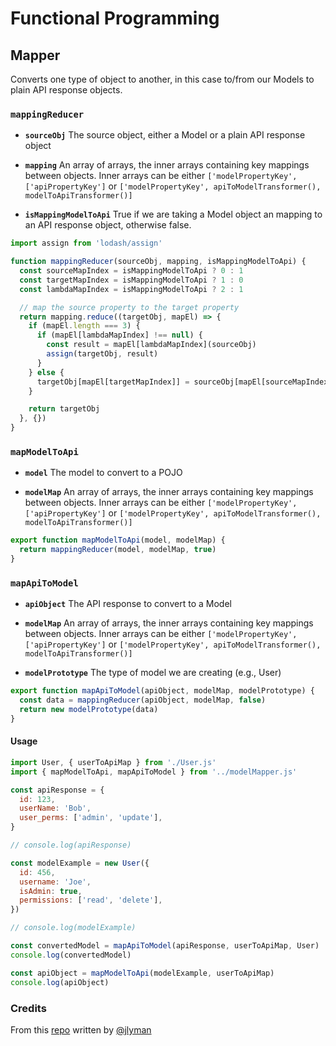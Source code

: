 # Functional Programming

## Mapper

Converts one type of object to another, in this case to/from our Models to plain API response objects.

### `mappingReducer`

- **`sourceObj`**
  The source object, either a Model or a plain API response object

- **`mapping`**
  An array of arrays, the inner arrays containing key mappings between objects. Inner arrays can be either `['modelPropertyKey', ['apiPropertyKey']` or `['modelPropertyKey', apiToModelTransformer(), modelToApiTransformer()]`

- **`isMappingModelToApi`**
  True if we are taking a Model object an mapping to an API response object, otherwise false.

```js
import assign from 'lodash/assign'

function mappingReducer(sourceObj, mapping, isMappingModelToApi) {
  const sourceMapIndex = isMappingModelToApi ? 0 : 1
  const targetMapIndex = isMappingModelToApi ? 1 : 0
  const lambdaMapIndex = isMappingModelToApi ? 2 : 1

  // map the source property to the target property
  return mapping.reduce((targetObj, mapEl) => {
    if (mapEl.length === 3) {
      if (mapEl[lambdaMapIndex] !== null) {
        const result = mapEl[lambdaMapIndex](sourceObj)
        assign(targetObj, result)
      }
    } else {
      targetObj[mapEl[targetMapIndex]] = sourceObj[mapEl[sourceMapIndex]]
    }

    return targetObj
  }, {})
}
```

### `mapModelToApi`

- **`model`**
  The model to convert to a POJO

- **`modelMap`**
  An array of arrays, the inner arrays containing key mappings between objects. Inner arrays can be either `['modelPropertyKey', ['apiPropertyKey']` or `['modelPropertyKey', apiToModelTransformer(), modelToApiTransformer()]`

```js
export function mapModelToApi(model, modelMap) {
  return mappingReducer(model, modelMap, true)
}
```

### `mapApiToModel`

- **`apiObject`**
  The API response to convert to a Model

- **`modelMap`**
  An array of arrays, the inner arrays containing key mappings between objects. Inner arrays can be either `['modelPropertyKey', ['apiPropertyKey']` or `['modelPropertyKey', apiToModelTransformer(), modelToApiTransformer()]`

- **`modelPrototype`**
  The type of model we are creating (e.g., User)

```js
export function mapApiToModel(apiObject, modelMap, modelPrototype) {
  const data = mappingReducer(apiObject, modelMap, false)
  return new modelPrototype(data)
}
```

#### Usage

```js
import User, { userToApiMap } from './User.js'
import { mapModelToApi, mapApiToModel } from '../modelMapper.js'

const apiResponse = {
  id: 123,
  userName: 'Bob',
  user_perms: ['admin', 'update'],
}

// console.log(apiResponse)

const modelExample = new User({
  id: 456,
  username: 'Joe',
  isAdmin: true,
  permissions: ['read', 'delete'],
})

// console.log(modelExample)

const convertedModel = mapApiToModel(apiResponse, userToApiMap, User)
console.log(convertedModel)

const apiObject = mapModelToApi(modelExample, userToApiMap)
console.log(apiObject)
```

### Credits

From this [repo](https://github.com/jlyman/simple-model-mapper) written by [@jlyman](https://github.com/jlyman)
